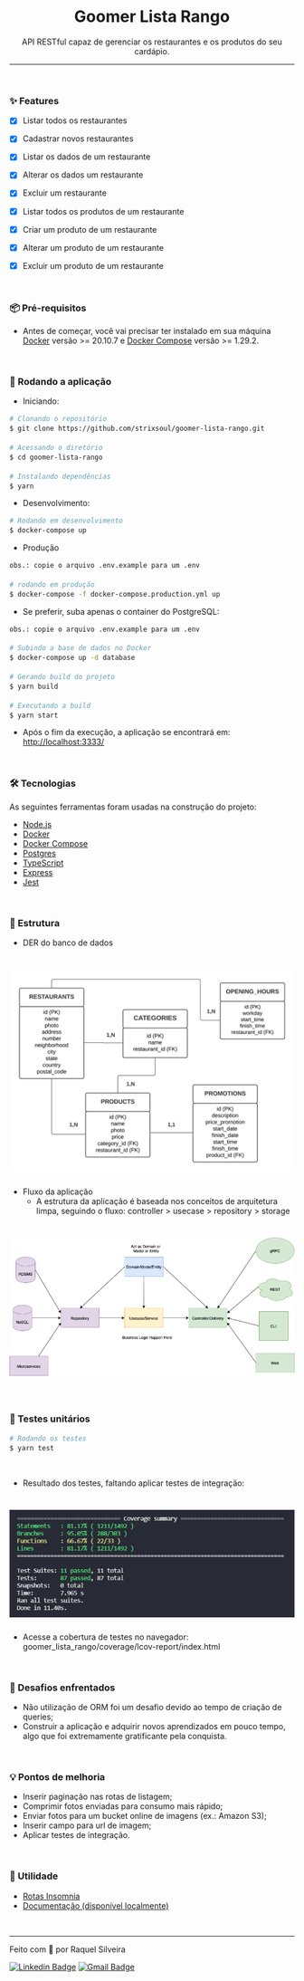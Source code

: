 <h1 align="center">Goomer Lista Rango</h1>

<p align="center">API RESTful capaz de gerenciar os restaurantes e os produtos do seu cardápio.</p>
<hr>
<br>

### ✨ Features
- [x] Listar todos os restaurantes
- [x] Cadastrar novos restaurantes
- [x] Listar os dados de um restaurante
- [x] Alterar os dados um restaurante
- [x] Excluir um restaurante
- [x] Listar todos os produtos de um restaurante
- [x] Criar um produto de um restaurante
- [x] Alterar um produto de um restaurante
- [x] Excluir um produto de um restaurante


<br>

### 📦 Pré-requisitos

- Antes de começar, você vai precisar ter instalado em sua máquina [Docker](https://docs.docker.com/) versão >= 20.10.7 e [Docker Compose](https://docs.docker.com/compose/) versão >= 1.29.2.

<br>

### 🎲 Rodando a aplicação
- Iniciando:
```bash
# Clonando o repositório
$ git clone https://github.com/strixsoul/goomer-lista-rango.git

# Acessando o diretório
$ cd goomer-lista-rango

# Instalando dependências
$ yarn
```

- Desenvolvimento:
```bash
# Rodando em desenvolvimento
$ docker-compose up
```

- Produção
```bash
obs.: copie o arquivo .env.example para um .env

# rodando em produção
$ docker-compose -f docker-compose.production.yml up
```


- Se preferir, suba apenas o container do PostgreSQL:

```bash
obs.: copie o arquivo .env.example para um .env

# Subindo a base de dados no Docker
$ docker-compose up -d database

# Gerando build do projeto
$ yarn build

# Executando a build
$ yarn start
```

- Após o fim da execução, a aplicação se encontrará em: [http://localhost:3333/](http://localhost:3333/)

<br>

### 🛠 Tecnologias

As seguintes ferramentas foram usadas na construção do projeto:

- [Node.js](https://nodejs.org/en/)
- [Docker](https://docs.docker.com/)
- [Docker Compose](https://docs.docker.com/compose/)
- [Postgres](https://www.postgresql.org/)
- [TypeScript](https://www.typescriptlang.org/)
- [Express](https://expressjs.com/pt-br/)
- [Jest](https://jestjs.io/pt-BR//)

<br>

### 🔨 Estrutura

<!--ts-->
* DER do banco de dados

<h1 >
  <img alt="GoomerListaRangoDB" title="#GoomerListaRangoDB" src="./docs/goomer_lista_rango_db.png" width="890px"/>
</h1>

* Fluxo da aplicação
  * A estrutura da aplicação é baseada nos conceitos de arquitetura limpa, seguindo o fluxo:
controller > usecase > repository > storage

<h1>
  <img alt="Fluxo" title="#Fluxo" src="./docs/fluxo.png" />
</h1>

<br>

### 🧪 Testes unitários

```bash
# Rodando os testes
$ yarn test
```

<br>

* Resultado dos testes, faltando aplicar testes de integração:

<h1>
  <img alt="Testes" title="#Testes" src="./docs/tests.JPG" />
</h1>

- Acesse a cobertura de testes no navegador: goomer_lista_rango/coverage/lcov-report/index.html

<br>

### 🚀 Desafios enfrentados

- Não utilização de ORM foi um desafio devido ao tempo de criação de queries;
- Construir a aplicação e adquirir novos aprendizados em pouco tempo, algo que foi extremamente gratificante pela conquista.

<br>

### 💡 Pontos de melhoria
- Inserir paginação nas rotas de listagem;
- Comprimir fotos enviadas para consumo mais rápido;
- Enviar fotos para um bucket online de imagens (ex.: Amazon S3);
- Inserir campo para url de imagem;
- Aplicar testes de integração.

<br>

   ### 🙋 Utilidade

- [Rotas Insomnia](https://drive.google.com/file/d/1_PwmFF5rl3zdSRj5YUo9rRZ9WYGMwOlQ/view?usp=sharing)
- [Documentação (disponível localmente)](http://localhost:3333/doc/)

<br>

---

Feito com 💙 por Raquel Silveira

[![Linkedin Badge](https://img.shields.io/badge/-Raquel-blue?style=flat-square&logo=Linkedin&logoColor=white&link=https://www.linkedin.com/in/raquel-silveira/)](https://www.linkedin.com/in/raquel-silveira/)
[![Gmail Badge](https://img.shields.io/badge/-rsilveira136@gmail.com-c14438?style=flat-square&logo=Gmail&logoColor=white&link=rsilveira136@gmail.com@gmail.com)](rsilveira136@gmail.com)
